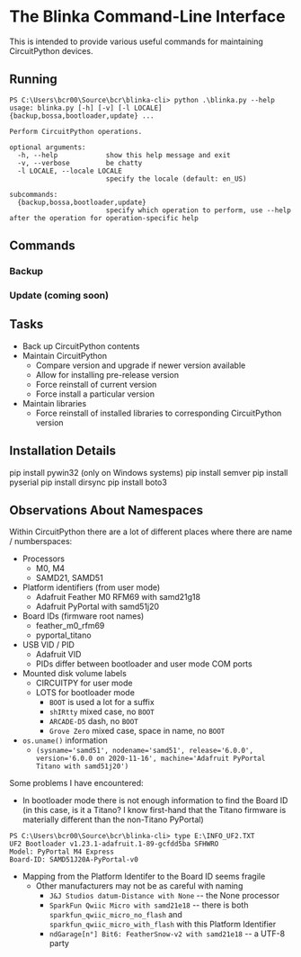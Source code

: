 # The Blinka Command-Line Interface

This is intended to provide various useful commands for maintaining CircuitPython devices.

## Running

```
PS C:\Users\bcr00\Source\bcr\blinka-cli> python .\blinka.py --help    
usage: blinka.py [-h] [-v] [-l LOCALE] {backup,bossa,bootloader,update} ...

Perform CircuitPython operations.

optional arguments:
  -h, --help            show this help message and exit
  -v, --verbose         be chatty
  -l LOCALE, --locale LOCALE
                        specify the locale (default: en_US)

subcommands:
  {backup,bossa,bootloader,update}
                        specify which operation to perform, use --help after the operation for operation-specific help
```

## Commands

### Backup

### Update (coming soon)

## Tasks

* Back up CircuitPython contents
* Maintain CircuitPython
    * Compare version and upgrade if newer version available
    * Allow for installing pre-release version
    * Force reinstall of current version
    * Force install a particular version
* Maintain libraries
    * Force reinstall of installed libraries to corresponding CircuitPython version

## Installation Details

pip install pywin32 (only on Windows systems)
pip install semver
pip install pyserial
pip install dirsync
pip install boto3

## Observations About Namespaces

Within CircuitPython there are a lot of different places where there are
name / numberspaces:

* Processors
  * M0, M4
  * SAMD21, SAMD51
* Platform identifiers (from user mode)
  * Adafruit Feather M0 RFM69 with samd21g18
  * Adafruit PyPortal with samd51j20
* Board IDs (firmware root names)
  * feather_m0_rfm69
  * pyportal_titano
* USB VID / PID
  * Adafruit VID
  * PIDs differ between bootloader and user mode COM ports
* Mounted disk volume labels
  * CIRCUITPY for user mode
  * LOTS for bootloader mode
    * `BOOT` is used a lot for a suffix
    * `shIRtty` mixed case, no `BOOT`
    * `ARCADE-D5` dash, no `BOOT`
    * `Grove Zero` mixed case, space in name, no `BOOT`
* `os.uname()` information
  * `(sysname='samd51', nodename='samd51', release='6.0.0', version='6.0.0 on 2020-11-16', machine='Adafruit PyPortal Titano with samd51j20')`


Some problems I have encountered:

* In bootloader mode there is not enough information to find the Board ID
  (in this case, is it a Titano? I know first-hand that the Titano firmware
  is materially different than the non-Titano PyPortal)
```
PS C:\Users\bcr00\Source\bcr\blinka-cli> type E:\INFO_UF2.TXT
UF2 Bootloader v1.23.1-adafruit.1-89-gcfdd5ba SFHWRO
Model: PyPortal M4 Express
Board-ID: SAMD51J20A-PyPortal-v0
```
* Mapping from the Platform Identifer to the Board ID seems fragile
  * Other manufacturers may not be as careful with naming
    * `J&J Studios datum-Distance with None` -- the None processor
    * `SparkFun Qwiic Micro with samd21e18` -- there is both
      `sparkfun_qwiic_micro_no_flash` and `sparkfun_qwiic_micro_with_flash`
      with this Platform Identifier
    * `ndGarage[n°] Bit6: FeatherSnow-v2 with samd21e18` -- a UTF-8 party
